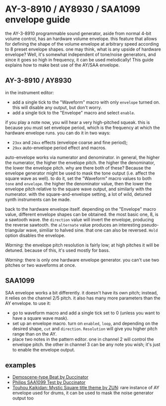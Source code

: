 # AY-3-8910 / AY8930 / SAA1099 envelope guide

the AY-3-8910 programmable sound generator, aside from normal 4-bit volume control, has an hardware volume envelope. this feature that allows for defining the shape of the volume envelope at arbitrary speed according to 8 preset envelope shapes. one may think, what is any upside of hardware envelope? Well, it's somewhat independent of tone/noise generators, and since it goes so high in frequency, it can be used melodically! This guide explains how to make best use of the AY/SAA envelope.

## AY-3-8910 / AY8930

in the instrument editor:
- add a single tick to the "Waveform" macro with only `envelope` turned on. this will disable any output, but don't worry.
- add a single tick to the "Envelope" macro and select `enable`.

if you play a note now, you will hear a very high-pitched squeak. this is because you must set envelope period, which is the frequency at which the hardware envelope runs. you can do it in two ways:
- `23xx` and `24xx` effects (envelope coarse and fine period);
- `29xx` auto-envelope period effect and macros.

auto-envelope works via numerator and denominator. in general, the higher the numerator, the higher the envelope pitch. the higher the denominator, the lower the envelope pitch. why are there both of these? Because the envelope generator might be used to mask the tone output (i.e. affect the square wave as well). to do it, set the "Waveform" macro values to both `tone` and `envelope`. the higher the denominator value, then the lower the envelope pitch relative to the square wave output, and similarly with the numerator. with the square-and-envelope setting, a lot of wild, detuned synth instruments can be made.

back to the hardware envelope itself. depending on the "Envelope" macro value, different envelope shapes can be obtained. the most basic one, 8, is a sawtooth wave. the `direction` value will invert the envelope, producing the reverse sawtooth. the `alternate` value produces an interesting pseudo-triangular wave, similiar to halved sine. that one can also be reversed. `Hold` option disables the envelope.

_Warning:_ the envelope pitch resolution is fairly low; at high pitches it will be detuned. because of this, it's used mostly for bass.

_Warning_: there is only one hardware envelope generator. you can't use two pitches or two waveforms at once.

## SAA1099 

SAA envelope works a bit differently. it doesn't have its own pitch; instead, it relies on the channel 2/5 pitch. it also has many more parameters than the AY envelope. to use it:
- go to waveform macro and add a single tick set to 0 (unless you want to have a square wave mask).
- set up an envelope macro. turn on `enabled`, `loop`, and depending on the desired shape, `cut` and `direction`. `Resolution` will give you higher pitch range than on the AY.
- place two notes in the pattern editor. one in channel 2 will control the envelope pitch. the other in channel 3 can be any note you wish; it's just to enable the envelope output.

## examples

- [Demoscene-type Beat by Duccinator](https://www.youtube.com/watch?v=qcBgmpPrlUA)
- [Philips SAA1099 Test by Duccinator](https://www.youtube.com/watch?v=IBh2gr09zjs)
- [Touhou Kaikidan: Mystic Square title theme by ZUN](https://www.youtube.com/watch?v=tUKei7Pz0Fw): rare instance of AY envelope used for drums, it can be used to mask the noise generator output too